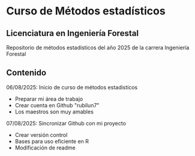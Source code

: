 # Curso de Métodos estadísticos 
## Licenciatura en Ingeniería Forestal

Repositorio de métodos estadísticos del año 2025 de la carrera Ingeniería Forestal

## Contenido 

06/08/2025: Inicio de curso de métodos estadistícos
 + Preparar mi área de trabajo
 + Crear cuenta en Github "rubilun7"
 + Los maestros son muy amables
 
 07/08/2025: Sincronizar Github con mi proyecto
 + Crear versión control
 + Bases para uso eficiente en R
 + Modificación de readme